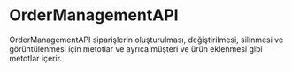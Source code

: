 # OrderManagementAPI
OrderManagementAPI siparişlerin oluşturulması, değiştirilmesi, silinmesi ve görüntülenmesi için metotlar ve ayrıca müşteri  ve ürün eklenmesi gibi metotlar içerir.
